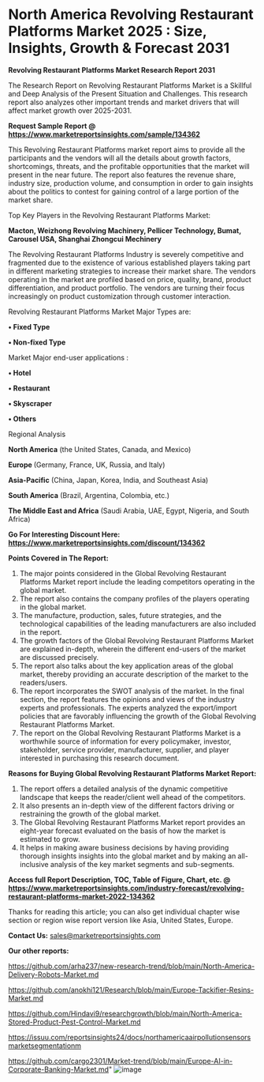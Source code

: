 # North America Revolving Restaurant Platforms Market 2025 : Size, Insights, Growth & Forecast 2031

<strong>Revolving Restaurant Platforms Market Research Report 2031</strong>

The Research Report on Revolving Restaurant Platforms Market is a Skillful and Deep Analysis of the Present Situation and Challenges. This research report also analyzes other important trends and market drivers that will affect market growth over 2025-2031.

<strong>Request Sample Report @ <a href=https://www.marketreportsinsights.com/sample/134362>https://www.marketreportsinsights.com/sample/134362</a></strong>

This Revolving Restaurant Platforms market report aims to provide all the participants and the vendors will all the details about growth factors, shortcomings, threats, and the profitable opportunities that the market will present in the near future. The report also features the revenue share, industry size, production volume, and consumption in order to gain insights about the politics to contest for gaining control of a large portion of the market share.

Top Key Players in the Revolving Restaurant Platforms Market:

<strong>Macton, Weizhong Revolving Machinery, Pellicer Technology, Bumat, Carousel USA, Shanghai Zhongcui Mechinery</strong>

The Revolving Restaurant Platforms Industry is severely competitive and fragmented due to the existence of various established players taking part in different marketing strategies to increase their market share. The vendors operating in the market are profiled based on price, quality, brand, product differentiation, and product portfolio. The vendors are turning their focus increasingly on product customization through customer interaction.

Revolving Restaurant Platforms Market Major Types are:

<strong>• Fixed Type

• Non-fixed Type</strong>

Market Major end-user applications :

<strong>• Hotel

• Restaurant

• Skyscraper

• Others</strong>

Regional Analysis

</u><strong><b>North America</b></strong> (the United States, Canada, and Mexico)

<strong><b>Europe </b></strong>(Germany, France, UK, Russia, and Italy)

<strong><b>Asia-Pacific</b></strong> (China, Japan, Korea, India, and Southeast Asia)

<strong><b>South America</b></strong> (Brazil, Argentina, Colombia, etc.)

<strong><b>The Middle East and Africa</b></strong> (Saudi Arabia, UAE, Egypt, Nigeria, and South Africa)

<strong>Go For Interesting Discount Here: <a href=https://www.marketreportsinsights.com/discount/134362>https://www.marketreportsinsights.com/discount/134362</a></strong>

<strong>Points Covered in The Report:</strong>
<ol>
  <li>The major points considered in the Global Revolving Restaurant Platforms Market report include the leading competitors operating in the global market.</li>
  <li>The report also contains the company profiles of the players operating in the global market.</li>
  <li>The manufacture, production, sales, future strategies, and the technological capabilities of the leading manufacturers are also included in the report.</li>
  <li>The growth factors of the Global Revolving Restaurant Platforms Market are explained in-depth, wherein the different end-users of the market are discussed precisely.</li>
  <li>The report also talks about the key application areas of the global market, thereby providing an accurate description of the market to the readers/users.</li>
  <li>The report incorporates the SWOT analysis of the market. In the final section, the report features the opinions and views of the industry experts and professionals. The experts analyzed the export/import policies that are favorably influencing the growth of the Global Revolving Restaurant Platforms Market.</li>
  <li>The report on the Global Revolving Restaurant Platforms Market is a worthwhile source of information for every policymaker, investor, stakeholder, service provider, manufacturer, supplier, and player interested in purchasing this research document.</li>
</ol>
<strong>Reasons for Buying Global Revolving Restaurant Platforms Market Report:</strong>

<ol>
  <li>The report offers a detailed analysis of the dynamic competitive landscape that keeps the reader/client well ahead of the competitors.</li>
  <li>It also presents an in-depth view of the different factors driving or restraining the growth of the global market.</li>
  <li>The Global Revolving Restaurant Platforms Market report provides an eight-year forecast evaluated on the basis of how the market is estimated to grow.</li>
  <li>It helps in making aware business decisions by having providing thorough insights insights into the global market and by making an all-inclusive analysis of the key market segments and sub-segments.</li>
</ol>
<strong>Access full Report Description, TOC, Table of Figure, Chart, etc. @ <a href=https://www.marketreportsinsights.com/industry-forecast/revolving-restaurant-platforms-market-2022-134362>https://www.marketreportsinsights.com/industry-forecast/revolving-restaurant-platforms-market-2022-134362</a></strong>


Thanks for reading this article; you can also get individual chapter wise section or region wise report version like Asia, United States, Europe.

<strong>Contact Us:</strong>
sales@marketreportsinsights.com

<strong>Our other reports:</strong>

<a href=https://github.com/arha237/new-research-trend/blob/main/North-America-Delivery-Robots-Market.md>https://github.com/arha237/new-research-trend/blob/main/North-America-Delivery-Robots-Market.md</a>

<a href=https://github.com/anokhi121/Research/blob/main/Europe-Tackifier-Resins-Market.md>https://github.com/anokhi121/Research/blob/main/Europe-Tackifier-Resins-Market.md</a>

<a href=https://github.com/Hindavi9/researchgrowth/blob/main/North-America-Stored-Product-Pest-Control-Market.md>https://github.com/Hindavi9/researchgrowth/blob/main/North-America-Stored-Product-Pest-Control-Market.md</a>

<a href=https://issuu.com/reportsinsights24/docs/northamericaairpollutionsensorsmarketsegmentationm>https://issuu.com/reportsinsights24/docs/northamericaairpollutionsensorsmarketsegmentationm</a>

<a href=https://github.com/cargo2301/Market-trend/blob/main/Europe-AI-in-Corporate-Banking-Market.md>https://github.com/cargo2301/Market-trend/blob/main/Europe-AI-in-Corporate-Banking-Market.md</a>"
![image](https://github.com/user-attachments/assets/2e26f7e5-e01d-4131-b01d-352d3b078b2a)

